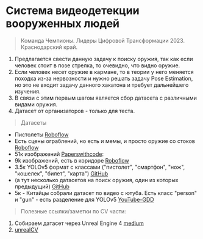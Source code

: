 # Система видеодетекции вооруженных людей
> Команда Чемпионы. Лидеры Цифровой Трансформации 2023. Краснодарский край. 
1. Предлагается свести данную задачу к поиску оружия, так как если человек стоит в позе стрелка, то очевидно, что видно оружие.
2. Если человек несет оружие в кармане, то в теории у него меняется походка из-за нервозности и нужно решать задачу Pose Estimation, но это не входит задачу данного хакатона и требует дальнейшего изучения.
3. В связи с этим первым шагом является сбор датасета с различными видами оружия.
4. Датасет от организаторов - только для теста.

> Датасеты
   - Пистолеты [Roboflow](https://public.roboflow.com/object-detection/pistols)
   - Есть сцены ограблений, но есть и мемы, и просто оружие со стоков [Roboflow](https://universe.roboflow.com/abm/gun-violent-detection)
   - 51к изображений [Paperswithcode](https://paperswithcode.com/dataset/gun-detection-dataset):
   - 9k  изображений, есть в коридоре [Roboflow](https://universe.roboflow.com/gun-detection-1lttj/gun-detection-1fbbu)
   - 3.5к YOLOv5 формат с классами ("пистолет", "смартфон", "нож", "кошелек", "билет", "карта") [GitHub](https://github.com/ari-dasci/OD-WeaponDetection/tree/master/Weapons%20and%20similar%20handled%20objects)
   - (а тут несколько датасетов на поиск оружия, один из которых предыдущий) [GitHub](https://github.com/ari-dasci/OD-WeaponDetection)
   - 5к - Китайцы собрали датасет по видео с ютуба. Есть класс "person" и "gun" - есть разделение для YOLOv5 [YouTube-GDD](https://github.com/UCAS-GYX/YouTube-GDD)
   


> Полезные ссылки/заметки по CV части:
1. Собираем датасет через Unreal Engine 4 [medium](https://medium.com/mlearning-ai/computer-vision-with-unreal-engine-generate-rich-object-detection-data-64c613e0121f)
2. [unrealCV](http://docs.unrealcv.org/en/master/index.html)
